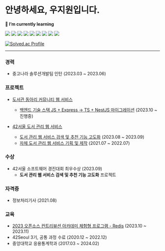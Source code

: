 # 안녕하세요, 우지원입니다.

<!--
**Jiwon-Woo/Jiwon-Woo** is a ✨ _special_ ✨ repository because its `README.md` (this file) appears on your GitHub profile.

Here are some ideas to get you started:

- 🔭 I’m currently working on ...
- 🌱 I’m currently learning ...
- 👯 I’m looking to collaborate on ...
- 🤔 I’m looking for help with ...
- 💬 Ask me about ...
- 📫 How to reach me: ...
- 😄 Pronouns: ...
- ⚡ Fun fact: ...
-->



**🌱 I’m currently learning**

<img src="https://img.shields.io/badge/Node.js-339933?style=flat-square&logo=nodedotjs&logoColor=white"/></a>
<img src="https://img.shields.io/badge/JavaScript-F7DF1E?style=flat-square&logo=javascript&logoColor=white"/></a>
<img src="https://img.shields.io/badge/TypeScript-3178C6?style=flat-square&logo=typescript&logoColor=white"/></a>
<img src="https://img.shields.io/badge/Express-000000?style=flat-square&logo=express&logoColor=white"/></a>
<img src="https://img.shields.io/badge/NestJS-E0234E?style=flat-square&logo=nestjs&logoColor=white"/></a>
<img src="https://img.shields.io/badge/Docker-2496ED?style=flat-square&logo=docker&logoColor=white"/></a>
<img src="https://img.shields.io/badge/MySQL-4479A1?style=flat-square&logo=mysql&logoColor=white"/></a>
<img src="https://img.shields.io/badge/React-61DAFB?style=flat-square&logo=react&logoColor=black"/></a>
<img src="https://img.shields.io/badge/Serverless-FD5750?style=flat-square&logo=serverless&logoColor=white"/></a>


[![Solved.ac Profile](http://mazassumnida.wtf/api/generate_badge?boj=wldnjs0607)](https://solved.ac/wldnjs0607)

---

### 경력
- 중고나라 솔루션개발팀 인턴 (2023.03 ~ 2023.06)

### 프로젝트

- [도서관 동아리 커뮤니티 웹 서비스](https://together.42jip.net)
  - [백엔드 기술 스택 JS + Express -> TS + NestJS 마이그레이션](https://github.com/Together42/nest-backend) (2023.10 ~ 진행중)

- [42서울 도서 관리 웹 서비스](https://42library.kr)
  - [도서 관리 웹 서비스 검색 및 추천 기능 고도화](https://github.com/jiphyeonjeon-42/backend) (2023.08 ~ 2023.09)
  - [자체 도서 관리 웹 서비스 기획 및 제작](https://github.com/jiphyeonjeon-42/frontend) (2021.07 ~ 2022.07)

### 수상
- 42서울 소프트웨어 경진대회 최우수상 (2023.09)
  - __도서 관리 웹 서비스 검색 및 추천 기능 고도화__ 프로젝트

### 자격증
- 정보처리기사 (2021.08)

### 교육
- [2023 오픈소스 컨트리뷰션 아카데미 체험형 프로그램 - Redis](https://github.com/charsyam/ossca-redis-2023) (2023.10 ~ 2023.11)
- 42Seoul 3기, 공통 과정 수료 (2020.12 ~ 2022.12)
- 중앙대학교 응용통계학과 (2017.03 ~ 2024.02)

